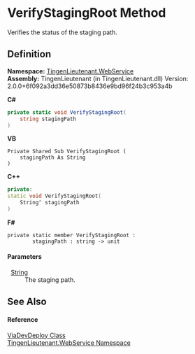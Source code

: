 # VerifyStagingRoot Method


Verifies the status of the staging path.



## Definition
**Namespace:** <a href="fc700f7d-9d7b-2ccf-ed8a-45c33dbca259">TingenLieutenant.WebService</a>  
**Assembly:** TingenLieutenant (in TingenLieutenant.dll) Version: 2.0.0+6f092a3dd36e50873b8436e9bd96f24b3c953a4b

**C#**
``` C#
private static void VerifyStagingRoot(
	string stagingPath
)
```
**VB**
``` VB
Private Shared Sub VerifyStagingRoot ( 
	stagingPath As String
)
```
**C++**
``` C++
private:
static void VerifyStagingRoot(
	String^ stagingPath
)
```
**F#**
``` F#
private static member VerifyStagingRoot : 
        stagingPath : string -> unit 
```



#### Parameters
<dl><dt>  <a href="https://learn.microsoft.com/dotnet/api/system.string" target="_blank" rel="noopener noreferrer">String</a></dt><dd>The staging path.</dd></dl>

## See Also


#### Reference
<a href="c73078a9-4db5-d10f-1cca-9c1c1139b2d0">ViaDevDeploy Class</a>  
<a href="fc700f7d-9d7b-2ccf-ed8a-45c33dbca259">TingenLieutenant.WebService Namespace</a>  
